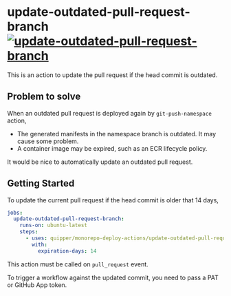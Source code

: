 # update-outdated-pull-request-branch [![update-outdated-pull-request-branch](https://github.com/quipper/monorepo-deploy-actions/actions/workflows/update-outdated-pull-request-branch.yaml/badge.svg)](https://github.com/quipper/monorepo-deploy-actions/actions/workflows/update-outdated-pull-request-branch.yaml)

This is an action to update the pull request if the head commit is outdated.

## Problem to solve

When an outdated pull request is deployed again by `git-push-namespace` action,

- The generated manifests in the namespace branch is outdated. It may cause some problem.
- A container image may be expired, such as an ECR lifecycle policy.

It would be nice to automatically update an outdated pull request.

## Getting Started

To update the current pull request if the head commit is older that 14 days,

```yaml
jobs:
  update-outdated-pull-request-branch:
    runs-on: ubuntu-latest
    steps:
      - uses: quipper/monorepo-deploy-actions/update-outdated-pull-request-branch@v1
        with:
          expiration-days: 14
```

This action must be called on `pull_request` event.

To trigger a workflow against the updated commit, you need to pass a PAT or GitHub App token.
